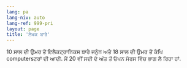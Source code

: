 ```yaml
---
lang: pa
lang-niv: auto
lang-ref: 999-pri
layout: page
title: 'ਲੇਖਕ ਬਾਰੇ'
---
```


10 ਸਾਲ ਦੀ ਉਮਰ ਤੋਂ ਇਲੈਕਟ੍ਰਾਨਿਕਸ ਬਾਰੇ ਜਨੂੰਨ ਅਤੇ 18 ਸਾਲ ਦੀ ਉਮਰ ਤੋਂ ਕੰਪਿ computersਟਰਾਂ ਦੀ ਆਦੀ.
ਮੈਂ 20 ਵੀਂ ਸਦੀ ਦੇ ਅੰਤ ਤੋਂ 	ਓਪਨ ਸੋਰਸ ਵਿੱਚ ਭਾਗ ਲੈ ਰਿਹਾ ਹਾਂ.
